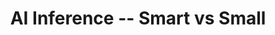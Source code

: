 ---
categories:
- bkk19
description: Inference engines come in various forms and sizes which has a direct
  effect on their capabilities and memory footprint. During this presentation, we
  will look at different engine architectures and the memory trade-off implied by
  their target run-time environment, and some dissecting of ArmNN to put things in
  perspective with actual numbers.
image:
  featured: 'true'
  path: /assets/images/featured-images/bkk19/BKK19-204.png
session_attendee_num: '13'
session_id: BKK19-204
session_room: 'Keynote Room (World Ballroom BC) '
session_slot:
  end_time: '2019-04-02 08:55:00'
  start_time: '2019-04-02 08:30:00'
session_speakers:
- speaker_bio: ''
  speaker_company: Linaro
  speaker_image: /assets/images/speakers/placeholder.jpg
  speaker_location: ''
  speaker_name: Nicolas Pitre
  speaker_position: Software Architect
  speaker_username: nicolas.pitre
- speaker_bio: <br>TBD
  speaker_company: ''
  speaker_image: /assets/images/speakers/bkk19/nicolas-pitre.jpg
  speaker_location: ''
  speaker_name: Nicolas Pitre
  speaker_position: Linaro OCTO
  speaker_username: nicolas_pitre.748u1sx
session_track: Machine Learning/AI
tag: session
tags:
- Machine Learning/AI
title: AI Inference -- Smart vs Small
---